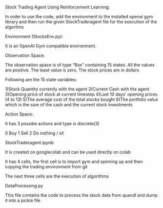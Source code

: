 Stock Trading Agent Using Reinforcement Learning:

In order to use the code, add the environment to the installed openai gym library and then run the given StockTraderagent file for the execution of the algoritms

Environment (StocksEnv.py):

It is an OpenAI Gym compatible environment.

Observation Space:

The observation space is of type “Box” containing 15 states.
All the values are positive.
The least value is zero.
The stock prices are in dollars

Following are the 15 state variables:		

1)Stock Quantity currently with the agent
2)Current Cash with the agent
3)Opening price of stock at current timestep
4)Last 10 days’ opening prices (4 to 13)
5)The average cost of the total stocks bought
6)The portfolio value which is the sum of the cash and the current stock investments

Action Space: 

It has 3 possibe actions and type is discrete(3)

0 Buy
1 Sell
2 Do nothing / sit


StockTraderagent.ipynb:

It is created on googlecolab and can be used directly on colab

It has 4 cells, the first cell is to import gym and spinning up and then copying the trading environment from git 

The next three cells are the execution of algorithms

DataProcessing.py

This file contains the code to process the stock data from quandl and dump it into a pickle file

